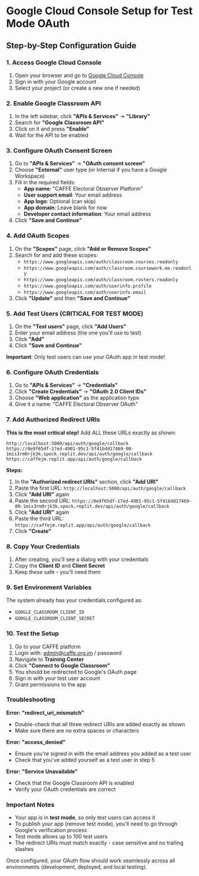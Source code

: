 # Google Cloud Console Setup for Test Mode OAuth

## Step-by-Step Configuration Guide

### 1. Access Google Cloud Console

1. Open your browser and go to [Google Cloud Console](https://console.cloud.google.com)
2. Sign in with your Google account
3. Select your project (or create a new one if needed)

### 2. Enable Google Classroom API

1. In the left sidebar, click **"APIs & Services"** → **"Library"**
2. Search for **"Google Classroom API"**
3. Click on it and press **"Enable"**
4. Wait for the API to be enabled

### 3. Configure OAuth Consent Screen

1. Go to **"APIs & Services"** → **"OAuth consent screen"**
2. Choose **"External"** user type (or Internal if you have a Google Workspace)
3. Fill in the required fields:
   - **App name**: "CAFFE Electoral Observer Platform"
   - **User support email**: Your email address
   - **App logo**: Optional (can skip)
   - **App domain**: Leave blank for now
   - **Developer contact information**: Your email address
4. Click **"Save and Continue"**

### 4. Add OAuth Scopes

1. On the **"Scopes"** page, click **"Add or Remove Scopes"**
2. Search for and add these scopes:
   - `https://www.googleapis.com/auth/classroom.courses.readonly`
   - `https://www.googleapis.com/auth/classroom.coursework.me.readonly`
   - `https://www.googleapis.com/auth/classroom.rosters.readonly`
   - `https://www.googleapis.com/auth/userinfo.profile`
   - `https://www.googleapis.com/auth/userinfo.email`
3. Click **"Update"** and then **"Save and Continue"**

### 5. Add Test Users (CRITICAL FOR TEST MODE)

1. On the **"Test users"** page, click **"Add Users"**
2. Enter your email address (the one you'll use to test)
3. Click **"Add"**
4. Click **"Save and Continue"**

**Important**: Only test users can use your OAuth app in test mode!

### 6. Configure OAuth Credentials

1. Go to **"APIs & Services"** → **"Credentials"**
2. Click **"Create Credentials"** → **"OAuth 2.0 Client IDs"**
3. Choose **"Web application"** as the application type
4. Give it a name: "CAFFE Electoral Observer OAuth"

### 7. Add Authorized Redirect URIs

**This is the most critical step!** Add ALL these URLs exactly as shown:

```
http://localhost:5000/api/auth/google/callback
https://0e9f65df-17ed-4901-95c1-5f41bdd17469-00-1mis3rm0rjk3k.spock.replit.dev/api/auth/google/callback
https://caffejm.replit.app/api/auth/google/callback
```

**Steps:**
1. In the **"Authorized redirect URIs"** section, click **"Add URI"**
2. Paste the first URL: `http://localhost:5000/api/auth/google/callback`
3. Click **"Add URI"** again
4. Paste the second URL: `https://0e9f65df-17ed-4901-95c1-5f41bdd17469-00-1mis3rm0rjk3k.spock.replit.dev/api/auth/google/callback`
5. Click **"Add URI"** again
6. Paste the third URL: `https://caffejm.replit.app/api/auth/google/callback`
7. Click **"Create"**

### 8. Copy Your Credentials

1. After creating, you'll see a dialog with your credentials
2. Copy the **Client ID** and **Client Secret**
3. Keep these safe - you'll need them

### 9. Set Environment Variables

The system already has your credentials configured as:
- `GOOGLE_CLASSROOM_CLIENT_ID`
- `GOOGLE_CLASSROOM_CLIENT_SECRET`

### 10. Test the Setup

1. Go to your CAFFE platform
2. Login with: admin@caffe.org.jm / password
3. Navigate to **Training Center**
4. Click **"Connect to Google Classroom"**
5. You should be redirected to Google's OAuth page
6. Sign in with your test user account
7. Grant permissions to the app

### Troubleshooting

**Error: "redirect_uri_mismatch"**
- Double-check that all three redirect URIs are added exactly as shown
- Make sure there are no extra spaces or characters

**Error: "access_denied"**
- Ensure you're signed in with the email address you added as a test user
- Check that you've added yourself as a test user in step 5

**Error: "Service Unavailable"**
- Check that the Google Classroom API is enabled
- Verify your OAuth credentials are correct

### Important Notes

- Your app is in **test mode**, so only test users can access it
- To publish your app (remove test mode), you'll need to go through Google's verification process
- Test mode allows up to 100 test users
- The redirect URIs must match exactly - case sensitive and no trailing slashes

Once configured, your OAuth flow should work seamlessly across all environments (development, deployed, and local testing).